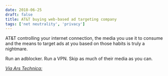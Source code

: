```yaml
---
date: 2018-06-25
draft: false
title: AT&T buying web-based ad targeting company
tags: ['net neutrality', 'privacy']
---
```


AT&T controlling your internet connection, the media you use it to consume and the means to target ads at you based on those habits is truly a nightmare.<!-- excerpt -->

Run an adblocker. Run a VPN. Skip as much of their media as you can.

_[Via Ars Technica:](https://arstechnica.com/?p=1336343)_
